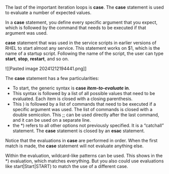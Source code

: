 The last of the important iteration loops is **case**. The **case** statement is used to evaluate a number of expected values.

In a **case** statement, you define every specific argument that you expect, which is followed by the command that needs to be executed if that argument was used.

**case** statement that was used in the service scripts in earlier versions of RHEL to start almost any service. This statement works on $1, which is the name of a startup script. Following the name of the script, the user can type **start**, **stop**, **restart**, and so on.

![[Pasted image 20241212194441.png]]

The **case** statement has a few particularities:
- To start, the generic syntax is **case _item-to-evaluate_ in**.
- This syntax is followed by a list of all possible values that need to be evaluated. Each item is closed with a closing parenthesis.
- This ) is followed by a list of commands that need to be executed if a specific argument was used. The list of commands is closed with a double semicolon. This ;; can be used directly after the last command, and it can be used on a separate line.
- the *) refers to all other options not previously specified. It is a “catchall” statement. The **case** statement is closed by an **esac** statement.

Notice that the evaluations in **case** are performed in order. When the first match is made, the **case** statement will not evaluate anything else.

Within the evaluation, wildcard-like patterns can be used. This shows in the *) evaluation, which matches everything. But you also could use evaluations like start|Start|START) to match the use of a different case.
